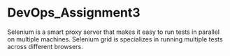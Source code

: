 # DevOps_Assignment3
Selenium is a smart proxy server that makes it easy to run tests in parallel on multiple machines. Selenium grid is specializes in running multiple tests  across different browsers.
